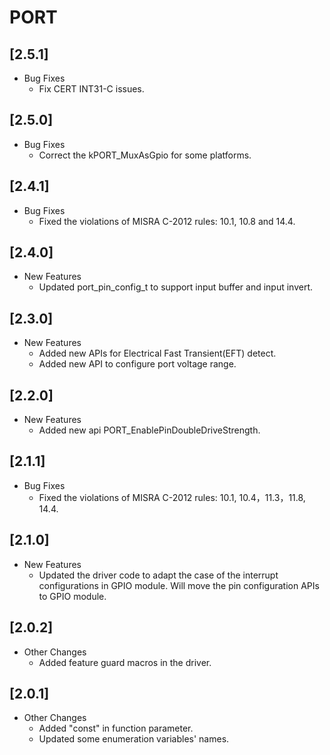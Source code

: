 # PORT

## [2.5.1]

- Bug Fixes
  - Fix CERT INT31-C issues.

## [2.5.0]

- Bug Fixes
  - Correct the kPORT_MuxAsGpio for some platforms.

## [2.4.1]

- Bug Fixes
  - Fixed the violations of MISRA C-2012 rules: 10.1, 10.8 and 14.4.

## [2.4.0]

- New Features
  - Updated port_pin_config_t to support input buffer and input invert.

## [2.3.0]

- New Features
  - Added new APIs for Electrical Fast Transient(EFT) detect.
  - Added new API to configure port voltage range.

## [2.2.0]

- New Features
  - Added new api PORT_EnablePinDoubleDriveStrength.

## [2.1.1]

- Bug Fixes
  - Fixed the violations of MISRA C-2012 rules: 10.1, 10.4，11.3，11.8, 14.4.

## [2.1.0]

- New Features
  - Updated the driver code to adapt the case of the interrupt configurations in GPIO module. Will move
    the pin configuration APIs to GPIO module.

## [2.0.2]

- Other Changes
  - Added feature guard macros in the driver.

## [2.0.1]

- Other Changes
  - Added "const" in function parameter.
  - Updated some enumeration variables' names.
